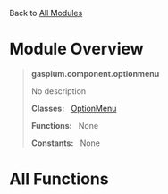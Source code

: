 Back to [All Modules](https://github.com/pyrustic/gaspium/blob/master/docs/modules/README.md#readme)

# Module Overview

> **gaspium.component.optionmenu**
> 
> No description
>
> **Classes:** &nbsp; [OptionMenu](https://github.com/pyrustic/gaspium/blob/master/docs/modules/content/gaspium.component.optionmenu/content/classes/OptionMenu.md#class-optionmenu)
>
> **Functions:** &nbsp; None
>
> **Constants:** &nbsp; None

# All Functions



